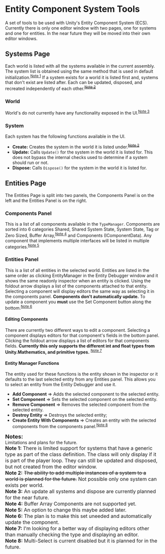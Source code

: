 
# Entity Component System Tools

A set of tools to be used with Unity's Entity Component System (ECS). Currently there is only one editor window with two pages, one for systems and one for entities. In the near future they will be moved into their own editor windows.

## Systems Page
Each world is listed with all the systems available in the current assembly. The system list is obtained using the same method that is used in default initialization.<sup>[Note 1](#note1)</sup> If a system exists for a world it is listed first and, systems that don't exist are listed after. Each can be updated, disposed, and recreated independently of each other.~~<sup>[Note 2](#note2)</sup>~~

### World
World's do not currently have any functionality exposed in the UI.<sup>[Note 3](#note3)</sup>

### System
Each system has the following functions available in the UI.
* **Create:** Creates the system in the world it is listed under.~~<sup>[Note 2](#note2)</sup>~~
* **Update:** Calls `Update()` for the system in the world it is listed for. This does not bypass the internal checks used to determine if a system should run or not.
* **Dispose:** Calls `Dispose()` for the system in the world it is listed for.

## Entities Page
The Entities Page is split into two panels, the Components Panel is on the left and the Entities Panel is on the right.

### Components Panel
This is a list of all components available in the `TypeManager`. Components are sorted into 6 categories Shared, Shared System State, System State, Tag or Zero Sized, Buffer Array,<sup>[Note 4](#note4)</sup> and Components (IComponentData). Any component that implements multiple interfaces will be listed in multiple categories.<sup>[Note 5](#note5)</sup>

### Entities Panel
This is a list of all entities in the selected world. Entities are listed in the same order as clicking EntityManager in the Entity Debugger window and it shows the same readonly inspector when an entity is clicked. Using the foldout arrow displays a list of the components attached to that entity. Selecting a component will display editors the same way as selecting it in the components panel. **Components don't automatically update.** To update a component you **must** use the Set Component button along the bottom.<sup>[Note 6](#note6)</sup>

#### Editing Components
There are currently two different ways to edit a component. Selecting a component displays editors for that component's fields in the bottom panel. Clicking the foldout arrow displays a list of editors for that components fields. **Currently this only supports the different int and float types from Unity.Mathematics, and primitive types.** <sup>[Note 7](#note7)</sup>

#### Entity Manager Functions
The entity used for these functions is the entity shown in the inspector or it defaults to the last selected entity from any Entities panel. This allows you to select an entity from the Entity Debugger and use it.
- **Add Component** => Adds the selected component to the selected entity.
- **Set Component** => Sets the selected component on the selected entity.
- **Remove Component** => Removes the selected component from the selected entity.
- **Destroy Entity** => Destroys the selected entity;
- **Create Entity With Components** => Creates an entity with the selected components from the components panel.<sup>[Note 8](#note8)</sup>

<font size="4">
<b>Notes:</b>
</font><br/>
Limitations and plans for the future.<br/>

<font size="3">
<a name="note1"><b>Note 1:</b></a> There is limited support for systems that have a generic type as part of the class definition. The class will only display if it is part of the player loop. They can still be updated and disposed, but not created from the editor window.<br/>
<a name="note2"><b>Note 2:</b></a> <s>The ability to add multiple instances of a system to a world is planned for the future.</s> Not possible only one system can exists per world.<br/>
<a name="note3"><b>Note 3:</b></a> An update all systems and dispose are currently planned for the near future.<br/>
<a name="note4"><b>Note 4:</b></a> Buffer Array Components are not supported yet.<br/>
<a name="note5"><b>Note 5:</b></a> An option to change this maybe added later.<br/>
<a name="note6"><b>Note 6:</b></a> The plan is to make this set uneeded and automatically update the component.<br/>
<a name="note7"><b>Note 7:</b></a> I'm looking for a better way of displaying editors other than manually checking the type and displaying an editor.<br/>
<a name="note8"><b>Note 8:</b></a> Multi-Select is current disabled but it is planned for in the future.<br/>
</font>